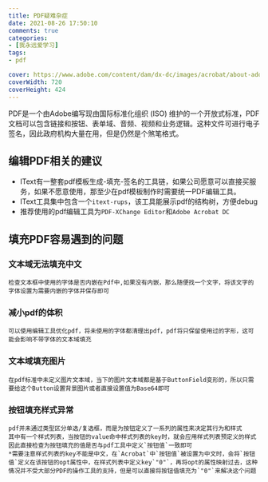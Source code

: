 ```yaml
---
title: PDF疑难杂症
date: 2021-08-26 17:50:10
comments: true
categories:
- [我永远爱学习]
tags:
- pdf

cover: https://www.adobe.com/content/dam/dx-dc/images/acrobat/about-adobe-pdf/desktop/DC-about-pdf-new-720x474.png.img.png
coverWidth: 720
coverHeight: 424
---
```


PDF是一个由Adobe编写现由国际标准化组织 (ISO) 维护的一个开放式标准，PDF 文档可以包含链接和按钮、表单域、音频、视频和业务逻辑。这种文件可进行电子签名，因此政府机构大量在用，但是仍然是个煞笔格式。

<!--more-->
## 编辑PDF相关的建议
- IText有一整套pdf模板生成-填充-签名的工具链，如果公司愿意可以直接买服务，如果不愿意使用，那至少在pdf模板制作时需要统一PDF编辑工具。
- IText工具集中包含一个`itext-rups`，该工具能展示pdf的结构树，方便debug
- 推荐使用的pdf编辑工具为`PDF-XChange Editor`和`Adobe Acrobat DC`

## 填充PDF容易遇到的问题
### 文本域无法填充中文
    检查文本框中使用的字体是否内嵌在Pdf中,如果没有内嵌，那么随便找一个文字，将该文字的字体设置为需要内嵌的字体并保存即可
### 减小pdf的体积
    可以使用编辑工具优化pdf，将未使用的字体都清理出pdf，pdf将只保留使用过的字形，这可能会影响不带字体的文本域填充
### 文本域填充图片
    在pdf标准中未定义图片文本域，当下的图片文本域都是基于ButtonField变形的，所以只需要给这个Button设置背景图片或者直接设置值为Base64即可
### 按钮填充样式异常
    pdf并未通过类型区分单选/复选框，而是为按钮定义了一系列的属性来决定其行为和样式
    其中有一个样式列表，当按钮的value命中样式列表的key时，就会应用样式列表预定义的样式
    因此直接检查为按钮填充的值是否与pdf工具中定义`按钮值`一致即可
    *需要注意样式列表的key不能是中文，在`Acrobat`中`按钮值`被设置为中文时，会将`按钮值`定义在该按钮的opt属性中，在样式列表中定义key`"0"`，再将opt的属性映射过去，这种情况并不受大部分PDF的操作工具的支持，但是可以直接将按钮值填充为`"0"`来解决这个问题
